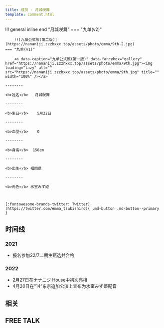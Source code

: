```yaml
---
title: 成员 - 月城咲舞
template: comment.html
---
```


!!! general inline end "月城咲舞"
    === "九单(v2)"

        !![九单公式照(第二版)](https://nananiji.zzzhxxx.top/assets/photo/emma/9th-2.jpg)
    === "九单(v1)"

        <a data-caption="九单公式照(第一版)" data-fancybox="gallery" href="https://nananiji.zzzhxxx.top/assets/photo/emma/9th.jpg"><img loading="lazy" alt="" src="https://nananiji.zzzhxxx.top/assets/photo/emma/9th.jpg" title="" width="100%" /></a>

    --------

    <b>姓名</b>   月城咲舞

    --------

    <b>生日</b>    5月22日

    --------

    <b>血型</b>    O

    --------

    <b>身高</b>  156cm

    --------

    <b>出生</b> 福岡県
    
    --------

    <b>角色</b> 氷室みず姫

  

    [:fontawesome-brands-twitter: Twitter](https://twitter.com/emma_tsukishiro){ .md-button .md-button--primary }

## 时间线
### 2021 

- 报名参加22/7二期生甄选并合格

### 2022

- 2月27日在ナナニジ House中初次亮相
- 4月20日在“14”东京追加公演上宣布为氷室みず姫配音

## 相关

## FREE TALK

<div id="dplayer"></div>

<html>
<head>
    <meta name="referrer" content="never">
</head>

<body>
    <script src="https://nananiji.zzzhxxx.top/js/md5.js"></script>
    <script src="https://nananiji.zzzhxxx.top/js/hls.min.js"></script>
    <script src="https://nananiji.zzzhxxx.top/js/DPlayer.min.js"></script>
    <script>
        const dp = new DPlayer({
        container: document.getElementById('dplayer'),
        video: {
            url: 'https://manifest.prod.boltdns.net/manifest/v1/hls/v4/clear/4504957038001/6413aec1-e655-45a9-8f10-924497db5164/10s/master.m3u8?fastly_token=NjJkYTUwYTBfODRmYTQ1NmUyMDcyYmFkZGMwNzhhZDk3M2ZjMTFkMmViZjc1OTUxMGVhZWU4NTRkNDE4ZjhmMzM0NDA0ZDc1ZA%3D%3D',
            type: 'hls',
        },
        danmaku: {
            id: md5('emma-intro'),
            api: "https://danmu.zzzhxxx.top/"
        },
        contextmenu: [
        {
            text: '227WiKi',
            link: 'https://github.com/zzzhxxx/227WiKi',
        },
        ]
    });
    console.log(dp.plugins.hls);
    </script>
    
</body>
</html>